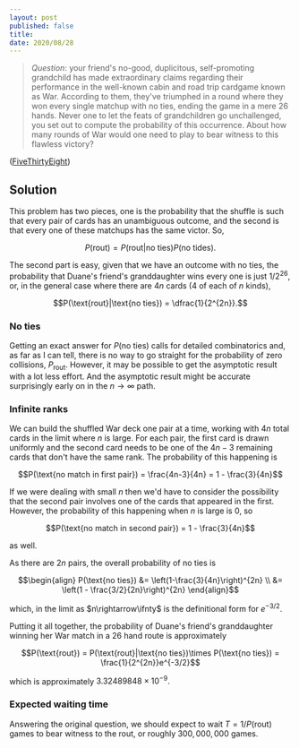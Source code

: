 ```yaml
---
layout: post
published: false
title: 
date: 2020/08/28
---
```


>*Question*: your friend's no-good, duplicitous, self-promoting grandchild has made extraordinary claims regarding their performance in the well-known cabin and road trip cardgame known as War. According to them, they've triumphed in a round where they won every single matchup with no ties, ending the game in a mere $26$ hands. Never one to let the feats of grandchildren go unchallenged, you set out to compute the probability of this occurrence. About how many rounds of War would one need to play to bear witness to this flawless victory?

<!--more-->

([FiveThirtyEight](URL))

## Solution

This problem has two pieces, one is the probability that the shuffle is such that every pair of cards has an unambiguous outcome, and the second is that every one of these matchups has the same victor. So,

$$P(\text{rout}) = P(\text{rout}|\text{no ties})P(\text{no tides}).$$

The second part is easy, given that we have an outcome with no ties, the probability that Duane's friend's granddaughter wins every one is just $1/2^{26},$ or, in the general case where there are $4n$ cards ($4$ of each of $n$ kinds),

$$P(\text{rout}|\text{no ties}) = \dfrac{1}{2^{2n}}.$$

### No ties

Getting an exact answer for $P(\text{no ties})$ calls for detailed combinatorics and, as far as I can tell, there is no way to go straight for the probability of zero collisions, $P_\text{rout}.$ However, it may be possible to get the asymptotic result with a lot less effort. And the asymptotic result might be accurate surprisingly early on in the $n\rightarrow\infty$ path.

### Infinite ranks

We can build the shuffled War deck one pair at a time, working with $4n$ total cards in the limit where $n$ is large. For each pair, the first card is drawn uniformly and the second card needs to be one of the $4n - 3$ remaining cards that don't have the same rank. The probability of this happening is 

$$P(\text{no match in first pair}) = \frac{4n-3}{4n} = 1 - \frac{3}{4n}$$

If we were dealing with small $n$ then we'd have to consider the possibility that the second pair involves one of the cards that appeared in the first. However, the probability of this happening when $n$ is large is $0$, so

$$P(\text{no match in second pair}) = 1 - \frac{3}{4n}$$

as well. 

As there are $2n$ pairs, the overall probability of no ties is

$$\begin{align}
P(\text{no ties}) &= \left(1-\frac{3}{4n}\right)^{2n} \\
&= \left(1 - \frac{3/2}{2n}\right)^{2n}
\end{align}$$

which, in the limit as $n\rightarrow\ifnty$ is the definitional form for $e^{-3/2}.$

Putting it all together, the probability of Duane's friend's granddaughter winning her War match in a $26$ hand route is approximately

$$P(\text{rout}) = P(\text{rout}|\text{no ties})\times P(\text{no ties}) = \frac{1}{2^{2n}}e^{-3/2}$$

which is approximately $3.32489848\times 10^{-9}.$ 

### Expected waiting time

Answering the original question, we should expect to wait $T = 1/P(\text{rout})$ games to bear witness to the rout, or roughly $300,000,000$ games.

<br>
